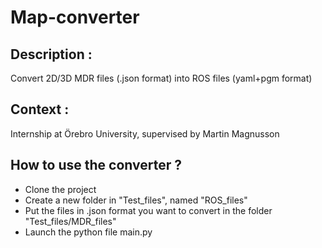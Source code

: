 # Map-converter

## Description :
Convert 2D/3D MDR files (.json format) into ROS files (yaml+pgm format)


## Context :
Internship at Örebro University, supervised by Martin Magnusson 


## How to use the converter ?
- Clone the project
- Create a new folder in "Test_files", named "ROS_files"
- Put the files in .json format you want to convert in the folder "Test_files/MDR_files"
- Launch the python file main.py
